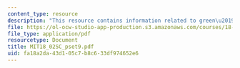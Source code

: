 ```yaml
---
content_type: resource
description: "This resource contains information related to green\u2019s thm."
file: https://ol-ocw-studio-app-production.s3.amazonaws.com/courses/18-02sc-multivariable-calculus-fall-2010/fa18a2da43d105c7b8c633df974652e6_MIT18_02SC_pset9.pdf
file_type: application/pdf
resourcetype: Document
title: MIT18_02SC_pset9.pdf
uid: fa18a2da-43d1-05c7-b8c6-33df974652e6
---
```

